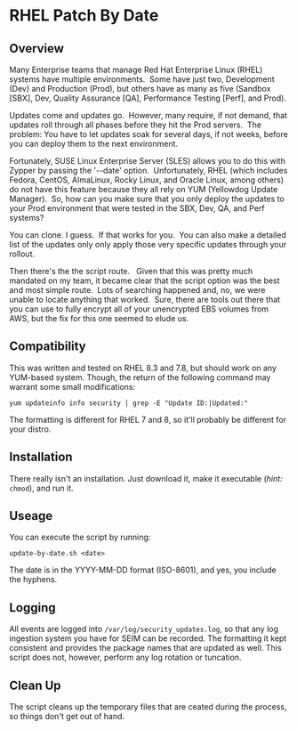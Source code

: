 # RHEL Patch By Date

## Overview
Many Enterprise teams that manage Red Hat Enterprise Linux (RHEL) systems have multiple environments.  Some have just two, Development (Dev) and Production (Prod), but others have as many as five (Sandbox [SBX], Dev, Quality Assurance [QA], Performance Testing [Perf], and Prod).

Updates come and updates go.  However, many require, if not demand, that updates roll through all phases before they hit the Prod servers.  The problem: You have to let updates soak for several days, if not weeks, before you can deploy them to the next environment.

Fortunately, SUSE Linux Enterprise Server (SLES) allows you to do this with Zypper by passing the '--date' option.  Unfortunately, RHEL (which includes Fedora, CentOS, AlmaLinux, Rocky Linux, and Oracle Linux, among others) do not have this feature because they all rely on YUM (Yellowdog Update Manager).  So, how can you make sure that you only deploy the updates to your Prod environment that were tested in the SBX, Dev, QA, and Perf systems?

You can clone. I guess.  If that works for you.  You can also make a detailed list of the updates only only apply those very specific updates through your rollout.

Then there's the the script route.   Given that this was pretty much mandated on my team, it became clear that the script option was the best and most simple route.  Lots of searching happened and, no, we were unable to locate anything that worked.  Sure, there are tools out there that you can use to fully encrypt all of your unencrypted EBS volumes from AWS, but the fix for this one seemed to elude us.

## Compatibility
This was written and tested on RHEL 8.3 and 7.8, but should work on any YUM-based system.  Though, the return of the following command may warrant some small modifications:

    yum updateinfo info security | grep -E "Update ID:|Updated:"

The formatting is different for RHEL 7 and 8, so it'll probably be different for your distro.

## Installation
There really isn't an installation. Just download it, make it executable (_hint:_ `chmod`), and run it.

## Useage
You can execute the script by running:

    update-by-date.sh <date>

The date is in the YYYY-MM-DD format (ISO-8601), and yes, you include the hyphens.

## Logging

All events are logged into `/var/log/security_updates.log`, so that any log ingestion system you have for SEIM can be recorded.  The formatting it kept consistent and provides the package names that are updated as well.  This script does not, however, perform any log rotation or tuncation.

## Clean Up

The script cleans up the temporary files that are ceated during the process, so things don't get out of hand.